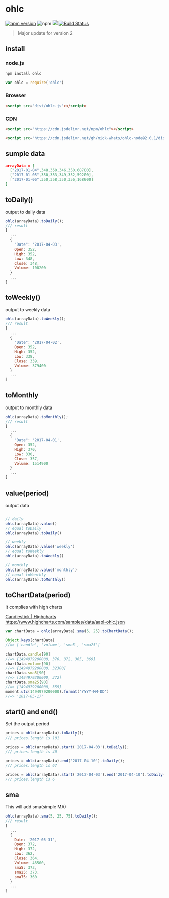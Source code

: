 # ohlc

[![npm version](https://badge.fury.io/js/ohlc.svg)](https://badge.fury.io/js/ohlc)
![npm](https://img.shields.io/npm/dw/ohlc.svg)
[![](https://data.jsdelivr.com/v1/package/npm/ohlc/badge)](https://www.jsdelivr.com/package/npm/ohlc)
[![Build Status](https://travis-ci.org/mick-whats/ohlc-node.svg?branch=master)](https://travis-ci.org/mick-whats/ohlc-node)

> Major update for version 2

## install

### node.js

```shell
npm install ohlc
```

```js
var ohlc = require('ohlc')
```

### Browser

```html
<script src="dist/ohlc.js"></script>
```

### CDN

```html
<script src="https://cdn.jsdelivr.net/npm/ohlc"></script>

<script src="https://cdn.jsdelivr.net/gh/mick-whats/ohlc-node@2.0.1/dist/ohlc.js"></script>
```

## sumple data

```data.json
arrayData = [
  ["2017-01-04",348,350,346,350,68700],
  ["2017-01-05",350,353,349,352,59200],
  ["2017-01-06",350,358,350,356,168900]
]
```

## toDaily()

output to daily data

```js
ohlc(arrayData).toDaily();
/// result 
[
  ...
  {
    "Date": '2017-04-03',
    Open: 352,
    High: 352,
    Low: 348,
    Close: 348,
    Volume: 108200
  }
  ...
]
```

## toWeekly()

output to weekly data
```js
ohlc(arrayData).toWeekly();
/// result 
[
  ...
  {
    "Date": '2017-04-02',
    Open: 352,
    High: 352,
    Low: 338,
    Close: 339,
    Volume: 379400
  }
  ...
]
```

## toMonthly

output to monthly data
```js
ohlc(arrayData).toMonthly();
/// result 
[
  ...
  {
    "Date": '2017-04-01',
    Open: 352,
    High: 370,
    Low: 330,
    Close: 357,
    Volume: 1514900
  }
  ...
]
```

## value(period)
output data

```js

// daily
ohlc(arrayData).value()
// equal toDaily
ohlc(arrayData).toDaily()

// weekly
ohlc(arrayData).value('weekly')
// equal toWeekly
ohlc(arrayData).toWeekly()

// monthly
ohlc(arrayData).value('monthly')
// equal toMonthly
ohlc(arrayData).toMonthly()

```

## toChartData(period)

<!-- FIXME: smad機能追加によるREADMEの修正 -->
It complies with high charts

[Candlestick \| Highcharts](https://www.highcharts.com/stock/demo/candlestick)  
[https://www\.highcharts\.com/samples/data/aapl\-ohlc\.json](https://www.highcharts.com/samples/data/aapl-ohlc.json)
```js
var chartData = ohlc(arrayData).sma(5, 25).toChartData();

Object.keys(chartData)
//=> ['candle', 'volume', 'sma5', 'sma25']

chartData.candle[90]
//=> [1494979200000, 370, 372, 365, 369]
chartData.volume[90]
//=> [1494979200000, 32300]
chartData.sma5[90]
//=> [1494979200000, 372]
chartData.sma25[90]
//=> [1494979200000, 359]
moment.utc(1494979200000).format('YYYY-MM-DD')
//=> '2017-05-17'
```

## start() and end()

Set the output period

```js
prices = ohlc(arrayData).toDaily();
/// prices.length is 101

prices = ohlc(arrayData).start('2017-04-03').toDaily();
/// prices.length is 40

prices = ohlc(arrayData).end('2017-04-10').toDaily();
/// prices.length is 67

prices = ohlc(arrayData).start('2017-04-03').end('2017-04-10').toDaily();
/// prices.length is 6
```

<!-- TODO:## round -->

## sma

This will add sma(simple MA)

```js
ohlc(arrayData).sma(5, 25, 75).toDaily();
/// result
[
  ...
  {
    Date: '2017-05-31',
    Open: 372,
    High: 372,
    Low: 362,
    Close: 364,
    Volume: 46500,
    sma5: 373,
    sma25: 373,
    sma75: 360
  }
  ...
]
```
